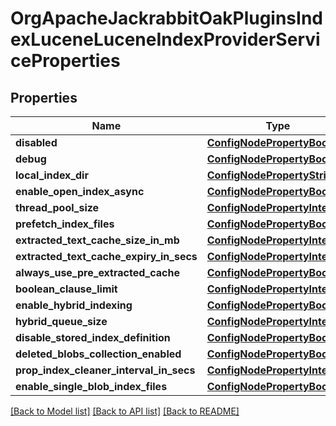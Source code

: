 # OrgApacheJackrabbitOakPluginsIndexLuceneLuceneIndexProviderServiceProperties

## Properties
Name | Type | Description | Notes
------------ | ------------- | ------------- | -------------
**disabled** | [**ConfigNodePropertyBoolean**](ConfigNodePropertyBoolean.md) |  | [optional] 
**debug** | [**ConfigNodePropertyBoolean**](ConfigNodePropertyBoolean.md) |  | [optional] 
**local_index_dir** | [**ConfigNodePropertyString**](ConfigNodePropertyString.md) |  | [optional] 
**enable_open_index_async** | [**ConfigNodePropertyBoolean**](ConfigNodePropertyBoolean.md) |  | [optional] 
**thread_pool_size** | [**ConfigNodePropertyInteger**](ConfigNodePropertyInteger.md) |  | [optional] 
**prefetch_index_files** | [**ConfigNodePropertyBoolean**](ConfigNodePropertyBoolean.md) |  | [optional] 
**extracted_text_cache_size_in_mb** | [**ConfigNodePropertyInteger**](ConfigNodePropertyInteger.md) |  | [optional] 
**extracted_text_cache_expiry_in_secs** | [**ConfigNodePropertyInteger**](ConfigNodePropertyInteger.md) |  | [optional] 
**always_use_pre_extracted_cache** | [**ConfigNodePropertyBoolean**](ConfigNodePropertyBoolean.md) |  | [optional] 
**boolean_clause_limit** | [**ConfigNodePropertyInteger**](ConfigNodePropertyInteger.md) |  | [optional] 
**enable_hybrid_indexing** | [**ConfigNodePropertyBoolean**](ConfigNodePropertyBoolean.md) |  | [optional] 
**hybrid_queue_size** | [**ConfigNodePropertyInteger**](ConfigNodePropertyInteger.md) |  | [optional] 
**disable_stored_index_definition** | [**ConfigNodePropertyBoolean**](ConfigNodePropertyBoolean.md) |  | [optional] 
**deleted_blobs_collection_enabled** | [**ConfigNodePropertyBoolean**](ConfigNodePropertyBoolean.md) |  | [optional] 
**prop_index_cleaner_interval_in_secs** | [**ConfigNodePropertyInteger**](ConfigNodePropertyInteger.md) |  | [optional] 
**enable_single_blob_index_files** | [**ConfigNodePropertyBoolean**](ConfigNodePropertyBoolean.md) |  | [optional] 

[[Back to Model list]](../README.md#documentation-for-models) [[Back to API list]](../README.md#documentation-for-api-endpoints) [[Back to README]](../README.md)


